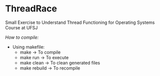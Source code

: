 # ThreadRace
Small Exercise to Understand Thread Functioning for Operating Systems Course at UFSJ

*How to compile:*

- Using makefile:
    * make -> To compile
    * make run -> To execute
    * make clean -> To clean generated files
    * make rebuild -> To recompile

